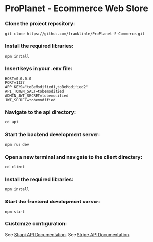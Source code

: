 # ProPlanet - Ecommerce Web Store

### Clone the project repository:

```
git clone https://github.com/franklinle/ProPlanet-E-Commerce.git
```

### Install the required libraries:

```
npm install
```

### Insert keys in your .env file:

```
HOST=0.0.0.0
PORT=1337
APP_KEYS="toBeModified1,toBeModified2"
API_TOKEN_SALT=tobemodified
ADMIN_JWT_SECRET=tobemodified
JWT_SECRET=tobemodified
```

### Navigate to the api directory:

```
cd api
```

### Start the backend development server:

```
npm run dev
```

### Open a new terminal and navigate to the client directory:

```
cd client
```

### Install the required libraries:

```
npm install
```

### Start the frontend development server:

```
npm start
```

### Customize configuration:

See [Strapi API Documentation](https://docs.strapi.io/dev-docs/intro).
See [Stripe API Documentation](https://stripe.com/docs/api).
